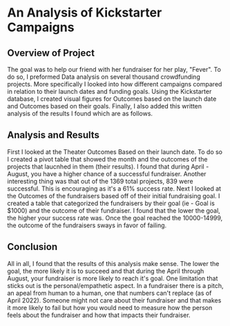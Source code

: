 # An Analysis of Kickstarter Campaigns

## Overview of Project
  The goal was to help our friend with her fundraiser for her play, "Fever". To do so, I preformed Data analysis on several thousand crowdfunding projects. More specifically I looked into how different campaigns compared in relation to their launch dates and funding goals. Using the Kickstarter database, I created visual figures for Outcomes based on the launch date and Outcomes based on their goals. Finally, I also added this written analysis of the results I found which are as follows.
  
## Analysis and Results
  First I looked at the Theater Outcomes Based on their launch date. To do so I created a pivot table that showed the month and the outcomes of the projects that laucnhed in them (their results). I found that during April - August, you have a higher chance of a successful fundraiser. Another interesting thing was that out of the 1369 total projects, 839 were successful. This is encouraging as it's a 61% success rate.
  Next I looked at the Outcomes of the fundraisers based off of their initial fundraising goal. I created a table that categorized the fundraisers by their goal (ie - Goal is $1000) and the outcome of their fundraiser. I found that the lower the goal, the higher your success rate was. Once the goal reached the 10000-14999, the outcome of the fundraisers sways in favor of failing. 
  
## Conclusion
  All in all, I found that the results of this analysis make sense. The lower the goal, the more likely it is to succeed and that during the April through August, your fundraiser is more likely to reach it's goal. One limitation that sticks out is the personal/empathetic aspect. In a fundraiser there is a pitch, an apeal from human to a human, one that numbers can't replace (as of April 2022). Someone might not care about their fundraiser and that makes it more likely to fail but how you would need to measure how the person feels about the fundraiser and how that impacts their fundraiser. 
